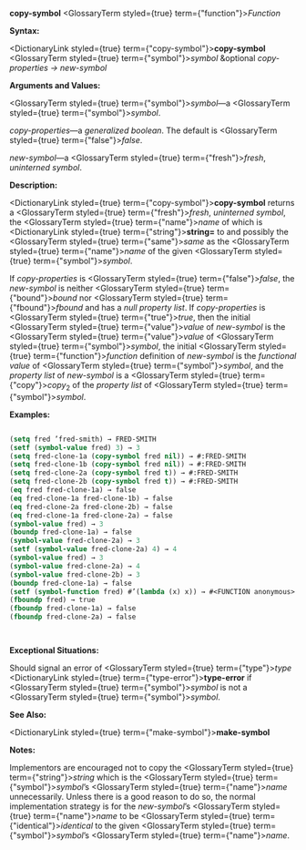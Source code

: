 **copy-symbol** <GlossaryTerm styled={true} term={"function"}><i>Function</i></GlossaryTerm> 



**Syntax:** 



<DictionaryLink styled={true} term={"copy-symbol"}><b>copy-symbol</b></DictionaryLink> <GlossaryTerm styled={true} term={"symbol"}><i>symbol</i></GlossaryTerm> &amp;optional *copy-properties → new-symbol* 



**Arguments and Values:** 



<GlossaryTerm styled={true} term={"symbol"}><i>symbol</i></GlossaryTerm>—a <GlossaryTerm styled={true} term={"symbol"}><i>symbol</i></GlossaryTerm>. 



*copy-properties*—a *generalized boolean*. The default is <GlossaryTerm styled={true} term={"false"}><i>false</i></GlossaryTerm>. 



*new-symbol*—a <GlossaryTerm styled={true} term={"fresh"}><i>fresh</i></GlossaryTerm>, *uninterned symbol*. 



**Description:** 



<DictionaryLink styled={true} term={"copy-symbol"}><b>copy-symbol</b></DictionaryLink> returns a <GlossaryTerm styled={true} term={"fresh"}><i>fresh</i></GlossaryTerm>, *uninterned symbol*, the <GlossaryTerm styled={true} term={"name"}><i>name</i></GlossaryTerm> of which is <DictionaryLink styled={true} term={"string"}><b>string=</b></DictionaryLink> to and possibly the <GlossaryTerm styled={true} term={"same"}><i>same</i></GlossaryTerm> as the <GlossaryTerm styled={true} term={"name"}><i>name</i></GlossaryTerm> of the given <GlossaryTerm styled={true} term={"symbol"}><i>symbol</i></GlossaryTerm>. 



If *copy-properties* is <GlossaryTerm styled={true} term={"false"}><i>false</i></GlossaryTerm>, the *new-symbol* is neither <GlossaryTerm styled={true} term={"bound"}><i>bound</i></GlossaryTerm> nor <GlossaryTerm styled={true} term={"fbound"}><i>fbound</i></GlossaryTerm> and has a *null property list*. If *copy-properties* is <GlossaryTerm styled={true} term={"true"}><i>true</i></GlossaryTerm>, then the initial <GlossaryTerm styled={true} term={"value"}><i>value</i></GlossaryTerm> of *new-symbol* is the <GlossaryTerm styled={true} term={"value"}><i>value</i></GlossaryTerm> of <GlossaryTerm styled={true} term={"symbol"}><i>symbol</i></GlossaryTerm>, the initial <GlossaryTerm styled={true} term={"function"}><i>function</i></GlossaryTerm> definition of *new-symbol* is the *functional value* of <GlossaryTerm styled={true} term={"symbol"}><i>symbol</i></GlossaryTerm>, and the *property list* of *new-symbol* is a <GlossaryTerm styled={true} term={"copy"}><i>copy</i></GlossaryTerm><sub>2</sub> of the *property list* of <GlossaryTerm styled={true} term={"symbol"}><i>symbol</i></GlossaryTerm>. 



**Examples:**
```lisp

(setq fred ’fred-smith) → FRED-SMITH 
(setf (symbol-value fred) 3) → 3 
(setq fred-clone-1a (copy-symbol fred nil)) → #:FRED-SMITH 
(setq fred-clone-1b (copy-symbol fred nil)) → #:FRED-SMITH 
(setq fred-clone-2a (copy-symbol fred t)) → #:FRED-SMITH 
(setq fred-clone-2b (copy-symbol fred t)) → #:FRED-SMITH 
(eq fred fred-clone-1a) → false 
(eq fred-clone-1a fred-clone-1b) → false 
(eq fred-clone-2a fred-clone-2b) → false 
(eq fred-clone-1a fred-clone-2a) → false 
(symbol-value fred) → 3 
(boundp fred-clone-1a) → false 
(symbol-value fred-clone-2a) → 3 
(setf (symbol-value fred-clone-2a) 4) → 4 
(symbol-value fred) → 3 
(symbol-value fred-clone-2a) → 4 
(symbol-value fred-clone-2b) → 3 
(boundp fred-clone-1a) → false 
(setf (symbol-function fred) #’(lambda (x) x)) → #<FUNCTION anonymous> 
(fboundp fred) → true 
(fboundp fred-clone-1a) → false 
(fboundp fred-clone-2a) → false 




```
**Exceptional Situations:** 



Should signal an error of <GlossaryTerm styled={true} term={"type"}><i>type</i></GlossaryTerm> <DictionaryLink styled={true} term={"type-error"}><b>type-error</b></DictionaryLink> if <GlossaryTerm styled={true} term={"symbol"}><i>symbol</i></GlossaryTerm> is not a <GlossaryTerm styled={true} term={"symbol"}><i>symbol</i></GlossaryTerm>. 



**See Also:** 



<DictionaryLink styled={true} term={"make-symbol"}><b>make-symbol</b></DictionaryLink> 



**Notes:** 



Implementors are encouraged not to copy the <GlossaryTerm styled={true} term={"string"}><i>string</i></GlossaryTerm> which is the <GlossaryTerm styled={true} term={"symbol"}><i>symbol</i></GlossaryTerm>’s <GlossaryTerm styled={true} term={"name"}><i>name</i></GlossaryTerm> unnecessarily. Unless there is a good reason to do so, the normal implementation strategy is for the *new-symbol*’s <GlossaryTerm styled={true} term={"name"}><i>name</i></GlossaryTerm> to be <GlossaryTerm styled={true} term={"identical"}><i>identical</i></GlossaryTerm> to the given <GlossaryTerm styled={true} term={"symbol"}><i>symbol</i></GlossaryTerm>’s <GlossaryTerm styled={true} term={"name"}><i>name</i></GlossaryTerm>. 




